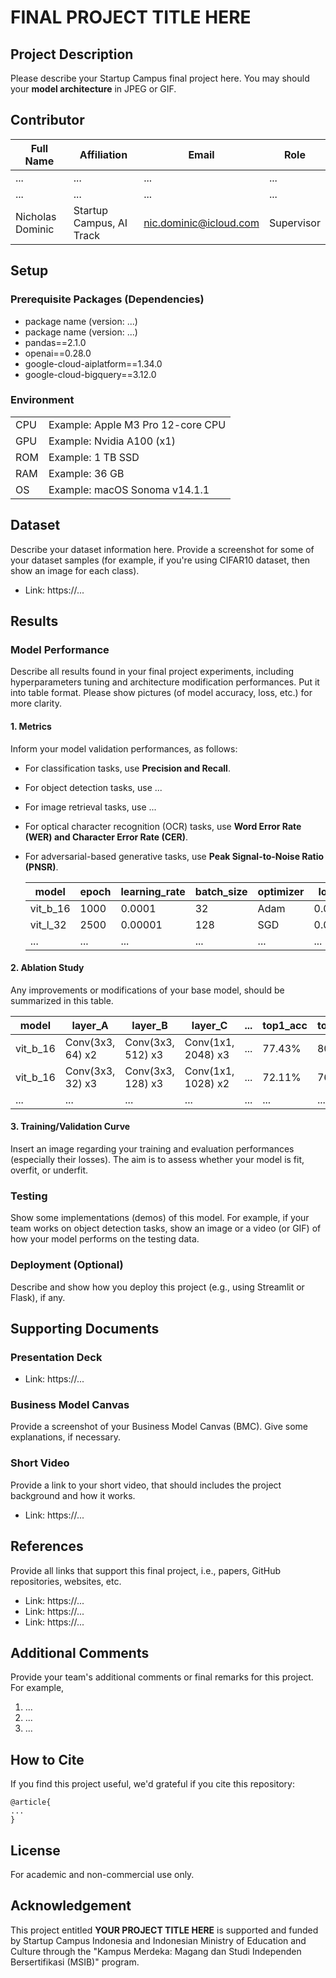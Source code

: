 # FINAL PROJECT TITLE HERE

## Project Description
Please describe your Startup Campus final project here. You may should your <b>model architecture</b> in JPEG or GIF.

## Contributor
| Full Name | Affiliation | Email | Role |
| --- | --- | --- | --- |
| ... | ... | ... | ... |
| ... | ... | ... | ... |
| Nicholas Dominic | Startup Campus, AI Track | nic.dominic@icloud.com | Supervisor |

## Setup
### Prerequisite Packages (Dependencies)
- package name (version: ...)
- package name (version: ...)
- pandas==2.1.0
- openai==0.28.0
- google-cloud-aiplatform==1.34.0
- google-cloud-bigquery==3.12.0

### Environment
| | |
| --- | --- |
| CPU | Example: Apple M3 Pro 12-core CPU |
| GPU | Example: Nvidia A100 (x1) |
| ROM | Example: 1 TB SSD |
| RAM | Example: 36 GB |
| OS | Example: macOS Sonoma v14.1.1 |

## Dataset
Describe your dataset information here. Provide a screenshot for some of your dataset samples (for example, if you're using CIFAR10 dataset, then show an image for each class).
- Link: https://...

## Results
### Model Performance
Describe all results found in your final project experiments, including hyperparameters tuning and architecture modification performances. Put it into table format. Please show pictures (of model accuracy, loss, etc.) for more clarity.

#### 1. Metrics
Inform your model validation performances, as follows:
- For classification tasks, use **Precision and Recall**.
- For object detection tasks, use ...
- For image retrieval tasks, use ...
- For optical character recognition (OCR) tasks, use **Word Error Rate (WER) and Character Error Rate (CER)**.
- For adversarial-based generative tasks, use **Peak Signal-to-Noise Ratio (PNSR)**.

   | model | epoch | learning_rate | batch_size | optimizer | loss | acc | f1_score | ... |
   | --- | --- | --- | --- | --- | --- | --- | --- | --- |
   | vit_b_16 | 1000 |  0.0001 | 32 | Adam | 0.093 | 88.34% | 84.15% | ... |
   | vit_l_32 | 2500 | 0.00001 | 128 | SGD | 0.041 | 90.19% | 87.55% | ... |
   | ... | ... | ... | ... | ... | ... | ... | ... | ... | 

#### 2. Ablation Study
Any improvements or modifications of your base model, should be summarized in this table.

   | model | layer_A | layer_B | layer_C | ... | top1_acc | top5_acc |
   | --- | --- | --- | --- | --- | --- | --- |
   | vit_b_16 | Conv(3x3, 64) x2 | Conv(3x3, 512) x3 | Conv(1x1, 2048) x3 | ... | 77.43% | 80.08% |
   | vit_b_16 | Conv(3x3, 32) x3 | Conv(3x3, 128) x3 | Conv(1x1, 1028) x2 | ... | 72.11% | 76.84% |
   | ... | ... | ... | ... | ... | ... | ... |

#### 3. Training/Validation Curve
Insert an image regarding your training and evaluation performances (especially their losses). The aim is to assess whether your model is fit, overfit, or underfit.
 
### Testing
Show some implementations (demos) of this model. For example, if your team works on object detection tasks, show an image or a video (or GIF) of how your model performs on the testing data.

### Deployment (Optional)
Describe and show how you deploy this project (e.g., using Streamlit or Flask), if any.

## Supporting Documents
### Presentation Deck
- Link: https://...

### Business Model Canvas
Provide a screenshot of your Business Model Canvas (BMC). Give some explanations, if necessary.

### Short Video
Provide a link to your short video, that should includes the project background and how it works.
- Link: https://...

## References
Provide all links that support this final project, i.e., papers, GitHub repositories, websites, etc.
- Link: https://...
- Link: https://...
- Link: https://...

## Additional Comments
Provide your team's additional comments or final remarks for this project. For example,
1. ...
2. ...
3. ...

## How to Cite
If you find this project useful, we'd grateful if you cite this repository:
```
@article{
...
}
```

## License
For academic and non-commercial use only.

## Acknowledgement
This project entitled <b>YOUR PROJECT TITLE HERE</b> is supported and funded by Startup Campus Indonesia and Indonesian Ministry of Education and Culture through the "Kampus Merdeka: Magang dan Studi Independen Bersertifikasi (MSIB)" program.
